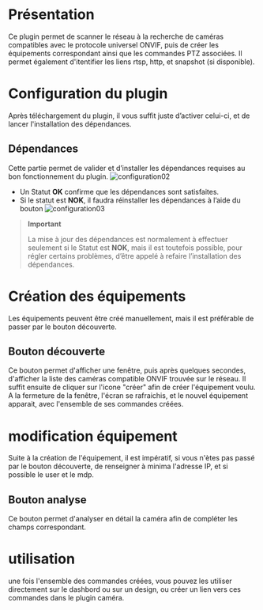 # Présentation

Ce plugin permet de scanner le réseau à la recherche de caméras compatibles avec le protocole universel ONVIF, puis de créer les équipements correspondant ainsi que les commandes PTZ associées.
Il permet également d'itentifier les liens rtsp, http, et snapshot (si disponible).

# Configuration du plugin

Après téléchargement du plugin, il vous suffit juste d’activer celui-ci, et de lancer l'installation des dépendances.

## Dépendances

Cette partie permet de valider et d’installer les dépendances requises au bon fonctionnement du plugin. ![configuration02](../images/configuration02.png)

-   Un Statut **OK** confirme que les dépendances sont satisfaites.
-   Si le statut est **NOK**, il faudra réinstaller les dépendances à l’aide du bouton ![configuration03](../images/configuration03.png)


> **Important**
>
> La mise à jour des dépendances est normalement à effectuer seulement si le Statut est **NOK**, mais il est toutefois possible, pour régler certains problèmes, d’être appelé à refaire l’installation des dépendances.


# Création des équipements

Les équipements peuvent être créé manuellement, mais il est préférable de passer par le bouton découverte.

## Bouton découverte

Ce bouton permet d'afficher une fenêtre, puis après quelques secondes, d'afficher la liste des caméras compatible ONVIF trouvée sur le réseau.
Il suffit ensuite de cliquer sur l'icone "créer" afin de créer l'équipement voulu.
A la fermeture de la fenêtre, l'écran se rafraichis, et le nouvel équipement apparait, avec l'ensemble de ses commandes créées.

# modification équipement

Suite à la création de l'équipement, il est impératif, si vous n'ètes pas passé par le bouton découverte,  de renseigner à minima l'adresse IP, et si possible le user et le mdp.

## Bouton analyse

Ce bouton permet d'analyser en détail la caméra afin de compléter les champs correspondant.

# utilisation

une fois l'ensemble des commandes créées, vous pouvez les utiliser directement sur le dashbord ou sur un design, ou créer un lien vers ces commandes dans le plugin caméra.


